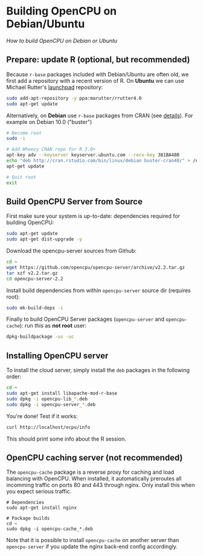 # Building OpenCPU on Debian/Ubuntu

*How to build OpenCPU on Debian or Ubuntu*

## Prepare: update R (optional, but recommended)

Because `r-base` packages included with Debian/Ubuntu are often old, we first add a repository with a recent version of R. On **Ubuntu** we can use Michael Rutter's [launchpad](https://launchpad.net/~marutter/+archive/ubuntu/rrutter?field.series_filter=trusty) repository:

```sh
sudo add-apt-repository -y ppa:marutter/rrutter4.0
sudo apt-get update
```

Alternatively, on **Debian** use `r-base` packages from CRAN (see [details](https://cran.r-project.org/bin/linux/debian/#debian-buster-stable)). For example on Debian 10.0 ("buster")

```sh
# Become root
sudo -i

# Add Wheezy CRAN repo for R 3.0+
apt-key adv --keyserver keyserver.ubuntu.com --recv-key 381BA480
echo "deb http://cran.rstudio.com/bin/linux/debian buster-cran40/" > /etc/apt/sources.list.d/cran.list
apt-get update

# Quit root
exit
```

## Build OpenCPU Server from Source

First make sure your system is up-to-date: dependencies required for building OpenCPU:

```sh
sudo apt-get update
sudo apt-get dist-upgrade -y
```

Download the opencpu-server sources from Github:

```sh
cd ~
wget https://github.com/opencpu/opencpu-server/archive/v2.2.tar.gz
tar xzf v2.2.tar.gz
cd opencpu-server-2.2
```

Install build dependencies from within `opencpu-server` source dir (requires root):

```sh
sudo mk-build-deps -i
```

Finally to build OpenCPU Server packages (`opencpu-server` and `opencpu-cache`): run this as **not root** user:

```sh
dpkg-buildpackage -us -uc
```

## Installing OpenCPU server

To install the cloud server, simply install the `deb` packages in the following order:

	
```sh
cd ~
sudo apt-get install libapache-mod-r-base
sudo dpkg -i opencpu-lib_*.deb
sudo dpkg -i opencpu-server_*.deb
```

You're done! Test if it works:

```sh
curl http://localhost/ocpu/info
```

This should print some info about the R session.

## OpenCPU caching server (not recommended)

The `opencpu-cache` package is a reverse proxy for caching and load balancing with OpenCPU. When installed, it automatically preroutes all incomming traffic on ports 80 and 443 through nginx. Only install this when you expect serious traffic.

	# Dependencies
	sudo apt-get install nginx

	# Package builds
	cd ~
	sudo dpkg -i opencpu-cache_*.deb

Note that it is possible to install `opencpu-cache` on another server than `opencpu-server` if you update the nginx back-end config accordingly.
